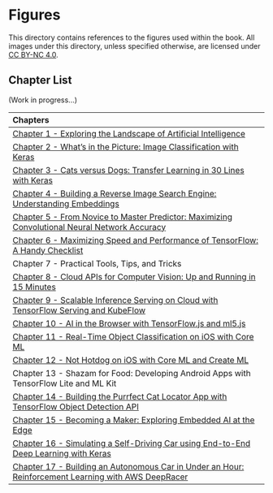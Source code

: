 # Figures

This directory contains references to the figures used within the book. All images under this directory, unless specified otherwise, are licensed under [CC BY-NC 4.0](https://creativecommons.org/licenses/by-nc/4.0/legalcode).

## Chapter List

(Work in progress...)

| Chapters |
|:---|
| [Chapter 1 - Exploring the Landscape of Artificial Intelligence](chapter-1/) |
| [Chapter 2 - What’s in the Picture: Image Classification with Keras](chapter-2/) |
| [Chapter 3 - Cats versus Dogs: Transfer Learning in 30 Lines with Keras](chapter-3/) |
| [Chapter 4 - Building a Reverse Image Search Engine: Understanding Embeddings](chapter-4/) |
| [Chapter 5 - From Novice to Master Predictor: Maximizing Convolutional Neural Network Accuracy](chapter-5/) |
| [Chapter 6 - Maximizing Speed and Performance of TensorFlow: A Handy Checklist](chapter-6/) |
| Chapter 7 - Practical Tools, Tips, and Tricks |
| [Chapter 8 - Cloud APIs for Computer Vision: Up and Running in 15 Minutes](chapter-8/) |
| [Chapter 9 - Scalable Inference Serving on Cloud with TensorFlow Serving and KubeFlow](chapter-9/) |
| [Chapter 10 - AI in the Browser with TensorFlow.js and ml5.js](chapter-10/) |
| [Chapter 11 - Real-Time Object Classification on iOS with Core ML](chapter-11/) |
| [Chapter 12 - Not Hotdog on iOS with Core ML and Create ML](chapter-12/) |
| Chapter 13 - Shazam for Food: Developing Android Apps with TensorFlow Lite and ML Kit |
| [Chapter 14 - Building the Purrfect Cat Locator App with TensorFlow Object Detection API](chapter-14/) |
| [Chapter 15 - Becoming a Maker: Exploring Embedded AI at the Edge](chapter-15/) |
| [Chapter 16 - Simulating a Self-Driving Car using End-to-End Deep Learning with Keras](chapter-16/) |
| [Chapter 17 - Building an Autonomous Car in Under an Hour: Reinforcement Learning with AWS DeepRacer](chapter-17/) |